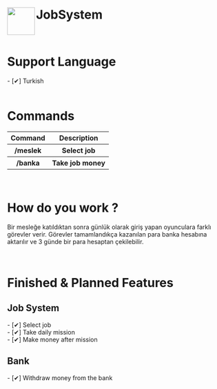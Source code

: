 <h1>JobSystem<img src="https://github.com/nypex5710/JobSystem/blob/master/logo.png" height="64" width="64" align="left"></img></h1>
<br>
<h1>Support Language</h1>
- [✔] Turkish<br>
<BR>
<h1>Commands</h1>
<table>
  <tr>
    <th>Command</th>
    <th>Description</th>
  </tr>
  <tr>
    <th>/meslek</th>
    <th>Select job</th>
  </tr>
  <tr>
    <th>/banka</th>
    <th>Take job money</th>
  </tr>
  </table>
<br>
<h1>How do you work ?</h1>
<p>Bir mesleğe katıldıktan sonra günlük olarak giriş yapan oyunculara farklı görevler verir. Görevler tamamlandıkça kazanılan para banka hesabına aktarılır ve 3 günde bir para hesaptan çekilebilir.</p>
<br>
<h1>Finished & Planned Features</h1>
 <h2>Job System</h2>
  - [✔] Select job<br>
  - [✔] Take daily mission<br>
  - [✔] Make money after mission
  <br>
  <h2>Bank</h2>
  - [✔] Withdraw money from the bank
